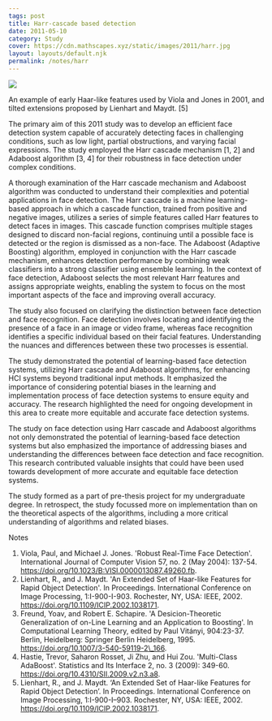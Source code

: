 ```yaml
---
tags: post
title: Harr-cascade based detection
date: 2011-05-10
category: Study
cover: https://cdn.mathscapes.xyz/static/images/2011/harr.jpg
layout: layouts/default.njk
permalink: /notes/harr
--- 
```


<img src="https://cdn.mathscapes.xyz/static/images/2011/harr.jpg"/>
<p class="caption">An example of early Haar-like features used by Viola and Jones in 2001, and tilted extensions proposed by Lienhart and Maydt. [5]</p>
 
The primary aim of this 2011 study was to develop an efficient face detection system capable of accurately detecting faces in challenging conditions, such as low light, partial obstructions, and varying facial expressions. The study employed the Harr cascade mechanism [1, 2] and Adaboost algorithm [3, 4] for their robustness in face detection under complex conditions.
 
A thorough examination of the Harr cascade mechanism and Adaboost algorithm was conducted to understand their complexities and potential applications in face detection. The Harr cascade is a machine learning-based approach in which a cascade function, trained from positive and negative images, utilizes a series of simple features called Harr features to detect faces in images. This cascade function comprises multiple stages designed to discard non-facial regions, continuing until a possible face is detected or the region is dismissed as a non-face. The Adaboost (Adaptive Boosting) algorithm, employed in conjunction with the Harr cascade mechanism, enhances detection performance by combining weak classifiers into a strong classifier using ensemble learning. In the context of face detection, Adaboost selects the most relevant Harr features and assigns appropriate weights, enabling the system to focus on the most important aspects of the face and improving overall accuracy.

The study also focused on clarifying the distinction between face detection and face recognition. Face detection involves locating and identifying the presence of a face in an image or video frame, whereas face recognition identifies a specific individual based on their facial features. Understanding the nuances and differences between these two processes is essential.

The study demonstrated the potential of learning-based face detection systems, utilizing Harr cascade and Adaboost algorithms, for enhancing HCI systems beyond traditional input methods. It emphasized the importance of considering potential biases in the learning and implementation process of face detection systems to ensure equity and accuracy. The research highlighted the need for ongoing development in this area to create more equitable and accurate face detection systems.

The study on face detection using Harr cascade and Adaboost algorithms not only demonstrated the potential of learning-based face detection systems but also emphasized the importance of addressing biases and understanding the differences between face detection and face recognition. This research contributed valuable insights that could have been used towards development of more accurate and equitable face detection systems.

The study formed as a part of pre-thesis project for my undergraduate degree. In retrospect, the study focussed more on implementation than on the theoretical aspects of the algorithms, including a more critical understanding of algorithms and related biases.

Notes

1.  Viola, Paul, and Michael J. Jones. 'Robust Real-Time Face Detection'. International Journal of Computer Vision 57, no. 2 (May 2004): 137-54. https://doi.org/10.1023/B:VISI.0000013087.49260.fb.
2.  Lienhart, R., and J. Maydt. 'An Extended Set of Haar-like Features for Rapid Object Detection'. In Proceedings. International Conference on Image Processing, 1:I-900-I-903. Rochester, NY, USA: IEEE, 2002. https://doi.org/10.1109/ICIP.2002.1038171.
3.  Freund, Yoav, and Robert E. Schapire. 'A Desicion-Theoretic Generalization of on-Line Learning and an Application to Boosting'. In Computational Learning Theory, edited by Paul Vitányi, 904:23-37. Berlin, Heidelberg: Springer Berlin Heidelberg, 1995. https://doi.org/10.1007/3-540-59119-2\_166.
4.  Hastie, Trevor, Saharon Rosset, Ji Zhu, and Hui Zou. 'Multi-Class AdaBoost'. Statistics and Its Interface 2, no. 3 (2009): 349-60. https://doi.org/10.4310/SII.2009.v2.n3.a8.
5.  Lienhart, R., and J. Maydt. ‘An Extended Set of Haar-like Features for Rapid Object Detection’. In Proceedings. International Conference on Image Processing, 1:I-900-I–903. Rochester, NY, USA: IEEE, 2002. https://doi.org/10.1109/ICIP.2002.1038171.


